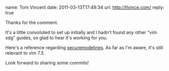 name: Tom Vincent
date: 2011-03-13T17:49:34
url: http://tlvince.com/
reply: true

Thanks for the comment.

It's a little convoluted to set up initially and I hadn't found any other "vim
xdg" guides, so glad to hear it's working for you.

Here's a reference regarding [securemodelines][]. As far as I'm aware, it's
still relevant to vim 7.3.

Look forward to sharing some commits!

  [securemodelines]: http://www.jukie.net/bart/blog
